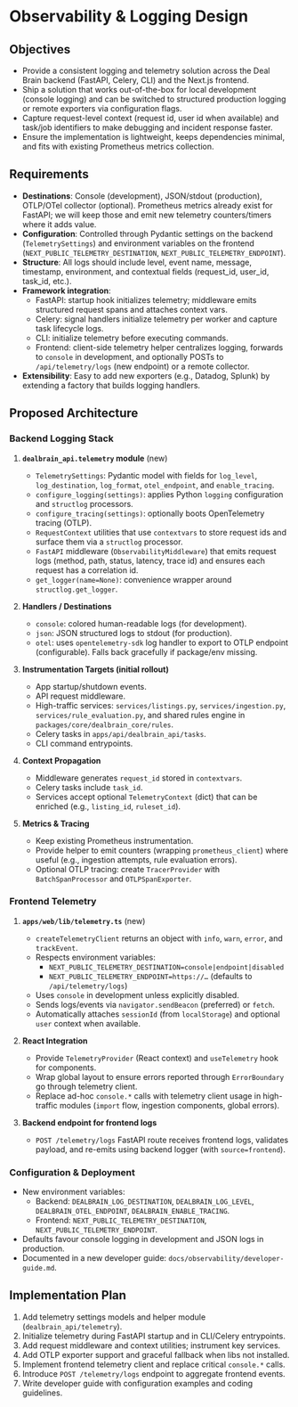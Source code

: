 # Observability & Logging Design

## Objectives
- Provide a consistent logging and telemetry solution across the Deal Brain backend (FastAPI, Celery, CLI) and the Next.js frontend.
- Ship a solution that works out-of-the-box for local development (console logging) and can be switched to structured production logging or remote exporters via configuration flags.
- Capture request-level context (request id, user id when available) and task/job identifiers to make debugging and incident response faster.
- Ensure the implementation is lightweight, keeps dependencies minimal, and fits with existing Prometheus metrics collection.

## Requirements
- **Destinations**: Console (development), JSON/stdout (production), OTLP/OTel collector (optional). Prometheus metrics already exist for FastAPI; we will keep those and emit new telemetry counters/timers where it adds value.
- **Configuration**: Controlled through Pydantic settings on the backend (`TelemetrySettings`) and environment variables on the frontend (`NEXT_PUBLIC_TELEMETRY_DESTINATION`, `NEXT_PUBLIC_TELEMETRY_ENDPOINT`).
- **Structure**: All logs should include level, event name, message, timestamp, environment, and contextual fields (request_id, user_id, task_id, etc.).
- **Framework integration**:
  - FastAPI: startup hook initializes telemetry; middleware emits structured request spans and attaches context vars.
  - Celery: signal handlers initialize telemetry per worker and capture task lifecycle logs.
  - CLI: initialize telemetry before executing commands.
  - Frontend: client-side telemetry helper centralizes logging, forwards to `console` in development, and optionally POSTs to `/api/telemetry/logs` (new endpoint) or a remote collector.
- **Extensibility**: Easy to add new exporters (e.g., Datadog, Splunk) by extending a factory that builds logging handlers.

## Proposed Architecture

### Backend Logging Stack
1. **`dealbrain_api.telemetry` module** (new)
   - `TelemetrySettings`: Pydantic model with fields for `log_level`, `log_destination`, `log_format`, `otel_endpoint`, and `enable_tracing`.
   - `configure_logging(settings)`: applies Python `logging` configuration and `structlog` processors.
   - `configure_tracing(settings)`: optionally boots OpenTelemetry tracing (OTLP).
   - `RequestContext` utilities that use `contextvars` to store request ids and surface them via a `structlog` processor.
   - `FastAPI` middleware (`ObservabilityMiddleware`) that emits request logs (method, path, status, latency, trace id) and ensures each request has a correlation id.
   - `get_logger(name=None)`: convenience wrapper around `structlog.get_logger`.

2. **Handlers / Destinations**
   - `console`: colored human-readable logs (for development).
   - `json`: JSON structured logs to stdout (for production).
   - `otel`: uses `opentelemetry-sdk` log handler to export to OTLP endpoint (configurable). Falls back gracefully if package/env missing.

3. **Instrumentation Targets (initial rollout)**
   - App startup/shutdown events.
   - API request middleware.
   - High-traffic services: `services/listings.py`, `services/ingestion.py`, `services/rule_evaluation.py`, and shared rules engine in `packages/core/dealbrain_core/rules`.
   - Celery tasks in `apps/api/dealbrain_api/tasks`.
   - CLI command entrypoints.

4. **Context Propagation**
   - Middleware generates `request_id` stored in `contextvars`.
   - Celery tasks include `task_id`.
   - Services accept optional `TelemetryContext` (dict) that can be enriched (e.g., `listing_id`, `ruleset_id`).

5. **Metrics & Tracing**
   - Keep existing Prometheus instrumentation.
   - Provide helper to emit counters (wrapping `prometheus_client`) where useful (e.g., ingestion attempts, rule evaluation errors).
   - Optional OTLP tracing: create `TracerProvider` with `BatchSpanProcessor` and `OTLPSpanExporter`.

### Frontend Telemetry
1. **`apps/web/lib/telemetry.ts`** (new)
   - `createTelemetryClient` returns an object with `info`, `warn`, `error`, and `trackEvent`.
   - Respects environment variables:
     - `NEXT_PUBLIC_TELEMETRY_DESTINATION=console|endpoint|disabled`
     - `NEXT_PUBLIC_TELEMETRY_ENDPOINT=https://…` (defaults to `/api/telemetry/logs`)
   - Uses `console` in development unless explicitly disabled.
   - Sends logs/events via `navigator.sendBeacon` (preferred) or `fetch`.
   - Automatically attaches `sessionId` (from `localStorage`) and optional `user` context when available.

2. **React Integration**
   - Provide `TelemetryProvider` (React context) and `useTelemetry` hook for components.
   - Wrap global layout to ensure errors reported through `ErrorBoundary` go through telemetry client.
   - Replace ad-hoc `console.*` calls with telemetry client usage in high-traffic modules (`import` flow, ingestion components, global errors).

3. **Backend endpoint for frontend logs**
   - `POST /telemetry/logs` FastAPI route receives frontend logs, validates payload, and re-emits using backend logger (with `source=frontend`).

### Configuration & Deployment
- New environment variables:
  - Backend: `DEALBRAIN_LOG_DESTINATION`, `DEALBRAIN_LOG_LEVEL`, `DEALBRAIN_OTEL_ENDPOINT`, `DEALBRAIN_ENABLE_TRACING`.
  - Frontend: `NEXT_PUBLIC_TELEMETRY_DESTINATION`, `NEXT_PUBLIC_TELEMETRY_ENDPOINT`.
- Defaults favour console logging in development and JSON logs in production.
- Documented in a new developer guide: `docs/observability/developer-guide.md`.

## Implementation Plan
1. Add telemetry settings models and helper module (`dealbrain_api/telemetry`).
2. Initialize telemetry during FastAPI startup and in CLI/Celery entrypoints.
3. Add request middleware and context utilities; instrument key services.
4. Add OTLP exporter support and graceful fallback when libs not installed.
5. Implement frontend telemetry client and replace critical `console.*` calls.
6. Introduce `POST /telemetry/logs` endpoint to aggregate frontend events.
7. Write developer guide with configuration examples and coding guidelines.

